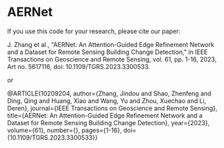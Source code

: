 # AERNet

If you use this code for your research, please cite our paper:

J. Zhang et al., "AERNet: An Attention-Guided Edge Refinement Network and a Dataset for Remote Sensing Building Change Detection," in IEEE Transactions on Geoscience and Remote Sensing, vol. 61, pp. 1-16, 2023, Art no. 5617116, doi: 10.1109/TGRS.2023.3300533.

or

@ARTICLE{10209204,
author={Zhang, Jindou and Shao, Zhenfeng and Ding, Qing and Huang, Xiao and Wang, Yu and Zhou, Xuechao and Li, Deren},
journal={IEEE Transactions on Geoscience and Remote Sensing}, 
title={AERNet: An Attention-Guided Edge Refinement Network and a Dataset for Remote Sensing Building Change Detection}, 
year={2023},
volume={61},
number={},
pages={1-16},
doi={10.1109/TGRS.2023.3300533}}

